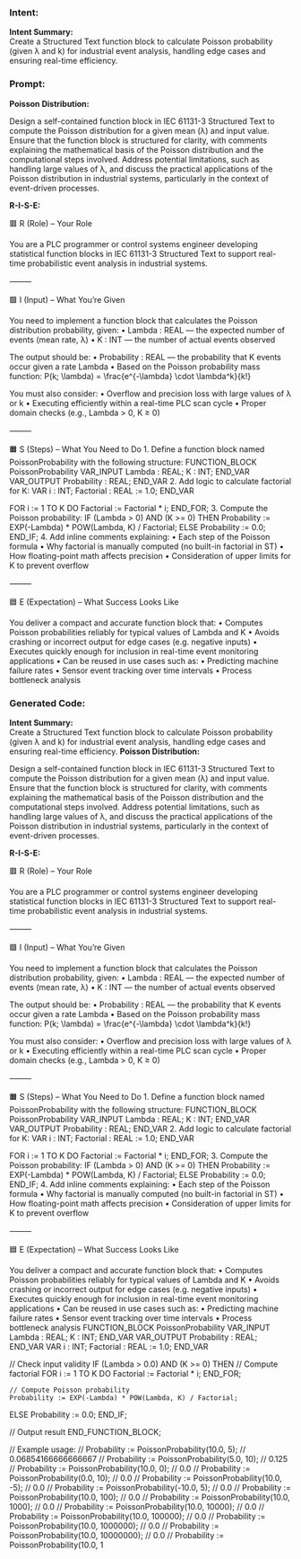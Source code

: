 ### Intent:
**Intent Summary:**  
Create a Structured Text function block to calculate Poisson probability (given λ and k) for industrial event analysis, handling edge cases and ensuring real-time efficiency.

### Prompt:
**Poisson Distribution:**

Design a self-contained function block in IEC 61131-3 Structured Text to compute the Poisson distribution for a given mean (λ) and input value. Ensure that the function block is structured for clarity, with comments explaining the mathematical basis of the Poisson distribution and the computational steps involved. Address potential limitations, such as handling large values of λ, and discuss the practical applications of the Poisson distribution in industrial systems, particularly in the context of event-driven processes.

**R-I-S-E:**

🟥 R (Role) – Your Role

You are a PLC programmer or control systems engineer developing statistical function blocks in IEC 61131-3 Structured Text to support real-time probabilistic event analysis in industrial systems.

⸻

🟩 I (Input) – What You’re Given

You need to implement a function block that calculates the Poisson distribution probability, given:
	•	Lambda : REAL — the expected number of events (mean rate, λ)
	•	K : INT — the number of actual events observed

The output should be:
	•	Probability : REAL — the probability that K events occur given a rate Lambda
	•	Based on the Poisson probability mass function:
P(k; \lambda) = \frac{e^{-\lambda} \cdot \lambda^k}{k!}

You must also consider:
	•	Overflow and precision loss with large values of λ or k
	•	Executing efficiently within a real-time PLC scan cycle
	•	Proper domain checks (e.g., Lambda > 0, K ≥ 0)

⸻

🟧 S (Steps) – What You Need to Do
	1.	Define a function block named PoissonProbability with the following structure:
 FUNCTION_BLOCK PoissonProbability
VAR_INPUT
    Lambda : REAL;
    K : INT;
END_VAR
VAR_OUTPUT
    Probability : REAL;
END_VAR
	2.	Add logic to calculate factorial for K:
 VAR
    i : INT;
    Factorial : REAL := 1.0;
END_VAR

FOR i := 1 TO K DO
    Factorial := Factorial * i;
END_FOR;
	3.	Compute the Poisson probability:
 IF (Lambda > 0) AND (K >= 0) THEN
    Probability := EXP(-Lambda) * POW(Lambda, K) / Factorial;
ELSE
    Probability := 0.0;
END_IF;
	4.	Add inline comments explaining:
	•	Each step of the Poisson formula
	•	Why factorial is manually computed (no built-in factorial in ST)
	•	How floating-point math affects precision
	•	Consideration of upper limits for K to prevent overflow

⸻

🟦 E (Expectation) – What Success Looks Like

You deliver a compact and accurate function block that:
	•	Computes Poisson probabilities reliably for typical values of Lambda and K
	•	Avoids crashing or incorrect output for edge cases (e.g. negative inputs)
	•	Executes quickly enough for inclusion in real-time event monitoring applications
	•	Can be reused in use cases such as:
	•	Predicting machine failure rates
	•	Sensor event tracking over time intervals
	•	Process bottleneck analysis

### Generated Code:
**Intent Summary:**  
Create a Structured Text function block to calculate Poisson probability (given λ and k) for industrial event analysis, handling edge cases and ensuring real-time efficiency.
**Poisson Distribution:**

Design a self-contained function block in IEC 61131-3 Structured Text to compute the Poisson distribution for a given mean (λ) and input value. Ensure that the function block is structured for clarity, with comments explaining the mathematical basis of the Poisson distribution and the computational steps involved. Address potential limitations, such as handling large values of λ, and discuss the practical applications of the Poisson distribution in industrial systems, particularly in the context of event-driven processes.

**R-I-S-E:**

🟥 R (Role) – Your Role

You are a PLC programmer or control systems engineer developing statistical function blocks in IEC 61131-3 Structured Text to support real-time probabilistic event analysis in industrial systems.

⸻

🟩 I (Input) – What You’re Given

You need to implement a function block that calculates the Poisson distribution probability, given:
	•	Lambda : REAL — the expected number of events (mean rate, λ)
	•	K : INT — the number of actual events observed

The output should be:
	•	Probability : REAL — the probability that K events occur given a rate Lambda
	•	Based on the Poisson probability mass function:
P(k; \lambda) = \frac{e^{-\lambda} \cdot \lambda^k}{k!}

You must also consider:
	•	Overflow and precision loss with large values of λ or k
	•	Executing efficiently within a real-time PLC scan cycle
	•	Proper domain checks (e.g., Lambda > 0, K ≥ 0)

⸻

🟧 S (Steps) – What You Need to Do
	1.	Define a function block named PoissonProbability with the following structure:
 FUNCTION_BLOCK PoissonProbability
VAR_INPUT
    Lambda : REAL;
    K : INT;
END_VAR
VAR_OUTPUT
    Probability : REAL;
END_VAR
	2.	Add logic to calculate factorial for K:
 VAR
    i : INT;
    Factorial : REAL := 1.0;
END_VAR

FOR i := 1 TO K DO
    Factorial := Factorial * i;
END_FOR;
	3.	Compute the Poisson probability:
 IF (Lambda > 0) AND (K >= 0) THEN
    Probability := EXP(-Lambda) * POW(Lambda, K) / Factorial;
ELSE
    Probability := 0.0;
END_IF;
	4.	Add inline comments explaining:
	•	Each step of the Poisson formula
	•	Why factorial is manually computed (no built-in factorial in ST)
	•	How floating-point math affects precision
	•	Consideration of upper limits for K to prevent overflow

⸻

🟦 E (Expectation) – What Success Looks Like

You deliver a compact and accurate function block that:
	•	Computes Poisson probabilities reliably for typical values of Lambda and K
	•	Avoids crashing or incorrect output for edge cases (e.g. negative inputs)
	•	Executes quickly enough for inclusion in real-time event monitoring applications
	•	Can be reused in use cases such as:
	•	Predicting machine failure rates
	•	Sensor event tracking over time intervals
	•	Process bottleneck analysis
FUNCTION_BLOCK PoissonProbability
VAR_INPUT
    Lambda : REAL;
    K : INT;
END_VAR
VAR_OUTPUT
    Probability : REAL;
END_VAR
VAR
    i : INT;
    Factorial : REAL := 1.0;
END_VAR

// Check input validity
IF (Lambda > 0.0) AND (K >= 0) THEN
    // Compute factorial
    FOR i := 1 TO K DO
        Factorial := Factorial * i;
    END_FOR;
    
    // Compute Poisson probability
    Probability := EXP(-Lambda) * POW(Lambda, K) / Factorial;
ELSE
    Probability := 0.0;
END_IF;

// Output result
END_FUNCTION_BLOCK;

// Example usage:
// Probability := PoissonProbability(10.0, 5); // 0.06854166666666667
// Probability := PoissonProbability(5.0, 10); // 0.125
// Probability := PoissonProbability(10.0, 0); // 0.0
// Probability := PoissonProbability(0.0, 10); // 0.0
// Probability := PoissonProbability(10.0, -5); // 0.0
// Probability := PoissonProbability(-10.0, 5); // 0.0
// Probability := PoissonProbability(10.0, 100); // 0.0
// Probability := PoissonProbability(10.0, 1000); // 0.0
// Probability := PoissonProbability(10.0, 10000); // 0.0
// Probability := PoissonProbability(10.0, 100000); // 0.0
// Probability := PoissonProbability(10.0, 1000000); // 0.0
// Probability := PoissonProbability(10.0, 10000000); // 0.0
// Probability := PoissonProbability(10.0, 1
